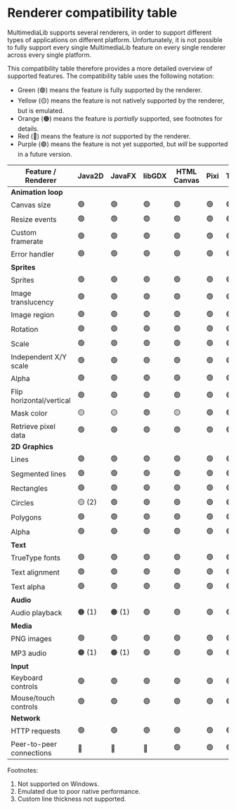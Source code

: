 Renderer compatibility table
============================

MultimediaLib supports several renderers, in order to support different types of applications
on different platform. Unfortunately, it is not possible to fully support every single
MultimediaLib feature on every single renderer across every single platform.

This compatibility table therefore provides a more detailed overview of supported features.
The compatibility table uses the following notation:

- Green (🟢) means the feature is fully supported by the renderer.
- Yellow (🟡) means the feature is not natively supported by the renderer, but is emulated.
- Orange (🟠) means the feature is *partially* supported, see footnotes for details.
- Red (🔴) means the feature is *not* supported by the renderer.
- Purple (🟣) means the feature is not yet supported, but *will* be supported in a future version. 

| Feature / Renderer       | Java2D | JavaFX | libGDX | HTML Canvas | Pixi | Three | 
|--------------------------|--------|--------|--------|-------------|------|-------|
| **Animation loop**       |
| Canvas size              | 🟢     | 🟢     | 🟢     | 🟢          | 🟢   | 🟣    |
| Resize events            | 🟢     | 🟢     | 🟢     | 🟢          | 🟢   | 🟣    |
| Custom framerate         | 🟢     | 🟢     | 🟢     | 🟢          | 🟢   | 🟢    |
| Error handler            | 🟢     | 🟢     | 🟢     | 🟢          | 🟢   | 🟣    |
| **Sprites**              | 
| Sprites                  | 🟢     | 🟢     | 🟢     | 🟢          | 🟢   | 🟣    |
| Image translucency       | 🟢     | 🟢     | 🟢     | 🟢          | 🟢   | 🟣    |
| Image region             | 🟢     | 🟢     | 🟢     | 🟢          | 🟢   | 🟣    |
| Rotation                 | 🟢     | 🟢     | 🟢     | 🟢          | 🟢   | 🟣    |
| Scale                    | 🟢     | 🟢     | 🟢     | 🟢          | 🟢   | 🟣    |
| Independent X/Y scale    | 🟢     | 🟢     | 🟢     | 🟢          | 🟢   | 🟣    |
| Alpha                    | 🟢     | 🟢     | 🟢     | 🟢          | 🟢   | 🟣    |
| Flip horizontal/vertical | 🟢     | 🟢     | 🟢     | 🟢          | 🟢   | 🟣    |
| Mask color               | 🟡     | 🟡     | 🟢     | 🟡          | 🟢   | 🟢    |
| Retrieve pixel data      | 🟢     | 🟢     | 🟢     | 🟢          | 🟢   | 🟢    |
| **2D Graphics**          |
| Lines                    | 🟢     | 🟢     | 🟢     | 🟢          | 🟢   | 🟣    |
| Segmented lines          | 🟢     | 🟢     | 🟢     | 🟢          | 🟢   | 🟣    |
| Rectangles               | 🟢     | 🟢     | 🟢     | 🟢          | 🟢   | 🟣    |
| Circles                  | 🟡 (2) | 🟢     | 🟢     | 🟢          | 🟢   | 🟣    |
| Polygons                 | 🟢     | 🟢     | 🟢     | 🟢          | 🟢   | 🟣    |
| Alpha                    | 🟢     | 🟢     | 🟢     | 🟢          | 🟢   | 🟣    |
| **Text**                 |
| TrueType fonts           | 🟢     | 🟢     | 🟢     | 🟢          | 🟢   | 🟣    |
| Text alignment           | 🟢     | 🟢     | 🟢     | 🟢          | 🟢   | 🟣    |
| Text alpha               | 🟢     | 🟢     | 🟢     | 🟢          | 🟢   | 🟣    |
| **Audio**                | 
| Audio playback           | 🟠 (1) | 🟠 (1) | 🟢     | 🟢          | 🟢   | 🟢    | 
| **Media**                |
| PNG images               | 🟢     | 🟢     | 🟢     | 🟢          | 🟢   | 🟢    |
| MP3 audio                | 🟠 (1) | 🟠 (1) | 🟢     | 🟢          | 🟢   | 🟢    |
| **Input**                |
| Keyboard controls        | 🟢     | 🟢     | 🟢     | 🟢          | 🟢   | 🟢    |
| Mouse/touch controls     | 🟢     | 🟢     | 🟢     | 🟢          | 🟢   | 🟢    |
| **Network**              |
| HTTP requests            | 🟢     | 🟢     | 🟢     | 🟢          | 🟢   | 🟢    |
| Peer-to-peer connections | 🔴     | 🔴     | 🔴     | 🟢          | 🟢   | 🟢    |

Footnotes:

1. Not supported on Windows.
2. Emulated due to poor native performance.
3. Custom line thickness not supported.
